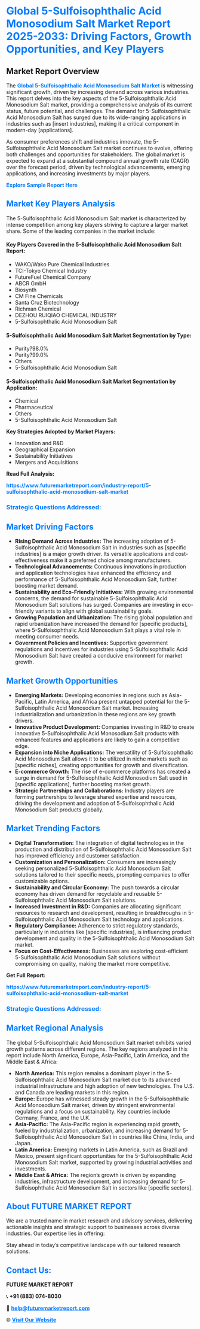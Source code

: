 <h1 style="color: #007BFF;">Global 5-Sulfoisophthalic Acid Monosodium Salt Market Report 2025-2033: Driving Factors, Growth Opportunities, and Key Players</h1>

<section id="overview">
<h2>Market Report Overview</h2>
<p>The <a href="https://www.futuremarketreport.com/industry-report/5-sulfoisophthalic-acid-monosodium-salt-market" style="color: #007BFF; text-decoration: none;"><strong>Global 5-Sulfoisophthalic Acid Monosodium Salt Market</strong></a> is witnessing significant growth, driven by increasing demand across various industries. This report delves into the key aspects of the 5-Sulfoisophthalic Acid Monosodium Salt market, providing a comprehensive analysis of its current status, future potential, and challenges. The demand for 5-Sulfoisophthalic Acid Monosodium Salt has surged due to its wide-ranging applications in industries such as [insert industries], making it a critical component in modern-day [applications].</p>
<p>As consumer preferences shift and industries innovate, the 5-Sulfoisophthalic Acid Monosodium Salt market continues to evolve, offering both challenges and opportunities for stakeholders. The global market is expected to expand at a substantial compound annual growth rate (CAGR) over the forecast period, driven by technological advancements, emerging applications, and increasing investments by major players.</p>
</section>

<section id="overview">
<p><a href="https://www.futuremarketreport.com/request-sample/reportId=97377" style="color: #007BFF; text-decoration: none;"><strong>Explore Sample Report Here</strong></a></p>
</section>

<section id="key-players">
<h2 style="color: #007BFF;">Market Key Players Analysis</h2>
<p>The 5-Sulfoisophthalic Acid Monosodium Salt market is characterized by intense competition among key players striving to capture a larger market share. Some of the leading companies in the market include:</p>
<h4>Key Players Covered in the 5-Sulfoisophthalic Acid Monosodium Salt Report:</h4>
<ul><li>WAKO/Wako Pure Chemical Industries</li><li>TCI-Tokyo Chemical Industry</li><li>FutureFuel Chemical Company</li><li>ABCR GmbH</li><li>Biosynth</li><li>CM Fine Chemicals</li><li>Santa Cruz Biotechnology</li><li>Richman Chemical</li><li>DEZHOU RUIQIAO CHEMICAL INDUSTRY</li><li>5-Sulfoisophthalic Acid Monosodium Salt</li></ul>
<h4>5-Sulfoisophthalic Acid Monosodium Salt Market Segmentation by Type:</h4>
<ul><li>Purity?98.0%</li><li>Purity?99.0%</li><li>Others</li><li>5-Sulfoisophthalic Acid Monosodium Salt</li></ul>

<h4>5-Sulfoisophthalic Acid Monosodium Salt Market Segmentation by Application:</h4>
<ul><li>Chemical</li><li>Pharmaceutical</li><li>Others</li><li>5-Sulfoisophthalic Acid Monosodium Salt</li></ul>
<p><strong>Key Strategies Adopted by Market Players:</strong></p>
<ul>
<li>Innovation and R&D</li>
<li>Geographical Expansion</li>
<li>Sustainability Initiatives</li>
<li>Mergers and Acquisitions</li>
</ul>
</section>

<section>
<p><strong>Read Full Analysis: </strong></p><a href="https://www.futuremarketreport.com/industry-report/5-sulfoisophthalic-acid-monosodium-salt-market" style="color: #007BFF; text-decoration: none;"><strong>https://www.futuremarketreport.com/industry-report/5-sulfoisophthalic-acid-monosodium-salt-market</strong></a>
<h3 style="color: #007BFF;">Strategic Questions Addressed:</h3>
</section>

<section id="driving-factors">
<h2 style="color: #007BFF;">Market Driving Factors</h2>
<ul>
<li><strong>Rising Demand Across Industries:</strong> The increasing adoption of 5-Sulfoisophthalic Acid Monosodium Salt in industries such as [specific industries] is a major growth driver. Its versatile applications and cost-effectiveness make it a preferred choice among manufacturers.</li>
<li><strong>Technological Advancements:</strong> Continuous innovations in production and application technologies have enhanced the efficiency and performance of 5-Sulfoisophthalic Acid Monosodium Salt, further boosting market demand.</li>
<li><strong>Sustainability and Eco-Friendly Initiatives:</strong> With growing environmental concerns, the demand for sustainable 5-Sulfoisophthalic Acid Monosodium Salt solutions has surged. Companies are investing in eco-friendly variants to align with global sustainability goals.</li>
<li><strong>Growing Population and Urbanization:</strong> The rising global population and rapid urbanization have increased the demand for [specific products], where 5-Sulfoisophthalic Acid Monosodium Salt plays a vital role in meeting consumer needs.</li>
<li><strong>Government Policies and Incentives:</strong> Supportive government regulations and incentives for industries using 5-Sulfoisophthalic Acid Monosodium Salt have created a conducive environment for market growth.</li>
</ul>
</section>

<section id="growth-opportunities">
<h2 style="color: #007BFF;">Market Growth Opportunities</h2>
<ul>
<li><strong>Emerging Markets:</strong> Developing economies in regions such as Asia-Pacific, Latin America, and Africa present untapped potential for the 5-Sulfoisophthalic Acid Monosodium Salt market. Increasing industrialization and urbanization in these regions are key growth drivers.</li>
<li><strong>Innovative Product Development:</strong> Companies investing in R&D to create innovative 5-Sulfoisophthalic Acid Monosodium Salt products with enhanced features and applications are likely to gain a competitive edge.</li>
<li><strong>Expansion into Niche Applications:</strong> The versatility of 5-Sulfoisophthalic Acid Monosodium Salt allows it to be utilized in niche markets such as [specific niches], creating opportunities for growth and diversification.</li>
<li><strong>E-commerce Growth:</strong> The rise of e-commerce platforms has created a surge in demand for 5-Sulfoisophthalic Acid Monosodium Salt used in [specific applications], further boosting market growth.</li>
<li><strong>Strategic Partnerships and Collaborations:</strong> Industry players are forming partnerships to leverage shared expertise and resources, driving the development and adoption of 5-Sulfoisophthalic Acid Monosodium Salt products globally.</li>
</ul>
</section>

<section id="trending-factors">
<h2 style="color: #007BFF;">Market Trending Factors</h2>
<ul>
<li><strong>Digital Transformation:</strong> The integration of digital technologies in the production and distribution of 5-Sulfoisophthalic Acid Monosodium Salt has improved efficiency and customer satisfaction.</li>
<li><strong>Customization and Personalization:</strong> Consumers are increasingly seeking personalized 5-Sulfoisophthalic Acid Monosodium Salt solutions tailored to their specific needs, prompting companies to offer customizable options.</li>
<li><strong>Sustainability and Circular Economy:</strong> The push towards a circular economy has driven demand for recyclable and reusable 5-Sulfoisophthalic Acid Monosodium Salt solutions.</li>
<li><strong>Increased Investment in R&D:</strong> Companies are allocating significant resources to research and development, resulting in breakthroughs in 5-Sulfoisophthalic Acid Monosodium Salt technology and applications.</li>
<li><strong>Regulatory Compliance:</strong> Adherence to strict regulatory standards, particularly in industries like [specific industries], is influencing product development and quality in the 5-Sulfoisophthalic Acid Monosodium Salt market.</li>
<li><strong>Focus on Cost-Effectiveness:</strong> Businesses are exploring cost-efficient 5-Sulfoisophthalic Acid Monosodium Salt solutions without compromising on quality, making the market more competitive.</li>
</ul>
</section>

<section>
<p><strong>Get Full Report: </strong></p><a href="https://www.futuremarketreport.com/industry-report/5-sulfoisophthalic-acid-monosodium-salt-market" style="color: #007BFF; text-decoration: none;"><strong>https://www.futuremarketreport.com/industry-report/5-sulfoisophthalic-acid-monosodium-salt-market</strong></a>
<h3 style="color: #007BFF;">Strategic Questions Addressed:</h3>
</section>


<section id="regional-analysis">
<h2 style="color: #007BFF;">Market Regional Analysis</h2>
<p>The global 5-Sulfoisophthalic Acid Monosodium Salt market exhibits varied growth patterns across different regions. The key regions analyzed in this report include North America, Europe, Asia-Pacific, Latin America, and the Middle East & Africa:</p>
<ul>
<li><strong>North America:</strong> This region remains a dominant player in the 5-Sulfoisophthalic Acid Monosodium Salt market due to its advanced industrial infrastructure and high adoption of new technologies. The U.S. and Canada are leading markets in this region.</li>
<li><strong>Europe:</strong> Europe has witnessed steady growth in the 5-Sulfoisophthalic Acid Monosodium Salt market, driven by stringent environmental regulations and a focus on sustainability. Key countries include Germany, France, and the U.K.</li>
<li><strong>Asia-Pacific:</strong> The Asia-Pacific region is experiencing rapid growth, fueled by industrialization, urbanization, and increasing demand for 5-Sulfoisophthalic Acid Monosodium Salt in countries like China, India, and Japan.</li>
<li><strong>Latin America:</strong> Emerging markets in Latin America, such as Brazil and Mexico, present significant opportunities for the 5-Sulfoisophthalic Acid Monosodium Salt market, supported by growing industrial activities and investments.</li>
<li><strong>Middle East & Africa:</strong> The region’s growth is driven by expanding industries, infrastructure development, and increasing demand for 5-Sulfoisophthalic Acid Monosodium Salt in sectors like [specific sectors].</li>
</ul>
</section>

<footer>
<h2 style="color: #007BFF;">About FUTURE MARKET REPORT</h2>
<p>We are a trusted name in market research and advisory services, delivering actionable insights and strategic support to businesses across diverse industries. Our expertise lies in offering:</p>

<p>Stay ahead in today’s competitive landscape with our tailored research solutions.</p>

<h2 style="color: #007BFF;">Contact Us:</h2>
<p><strong>FUTURE MARKET REPORT</strong></p>
<p>📞 <strong>+91 (883) 074-8030</strong></p>
<p>📧 <strong><a href="mailto:help@futuremarketreport.com" style="color: #007BFF;">help@futuremarketreport.com</a></strong></p>
<p>🌐 <strong><a href="https://www.futuremarketreport.com/" style="color: #007BFF;">Visit Our Website</a></strong></p>
</footer>